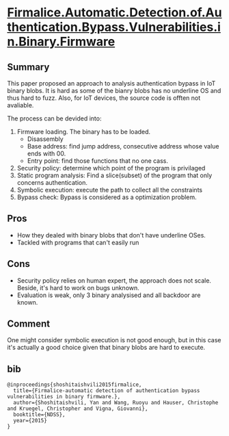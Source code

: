 # [Firmalice.Automatic.Detection.of.Authentication.Bypass.Vulnerabilities.in.Binary.Firmware](https://www.ndss-symposium.org/wp-content/uploads/2017/09/11_1_2.pdf)

## Summary

This paper proposed an approach to analysis authentication bypass in IoT binary blobs. 
It is hard as some of the bianry blobs has no underline OS and thus hard to fuzz.
Also, for IoT devices, the source code is offten not avaliable.

The process can be devided into:

1. Firmware loading. The binary has to be loaded. 
	- Disassembly
	- Base address: find jump address, consecutive address whose value ends with 00.
	- Entry point: find those functions that no one cass.
2. Security policy: determine which point of the program is privilaged
3. Static program analysis: Find a slice(subset) of the program that only concerns authentication.
4. Symbolic execution: execute the path to collect all the constraints
5. Bypass check: Bypass is considered as a optimization problem.

## Pros

- How they dealed with binary blobs that don't have underline OSes.
- Tackled with programs that can't easily run

## Cons

- Security policy relies on human expert, the approach does not scale. Beside, it's hard to work on bugs unknown.
- Evaluation is weak, only 3 binary analysised and all backdoor are known. 

## Comment

One might consider symbolic execution is not good enough, but in this case it's actually a good choice given that binary blobs are hard to execute.

## bib
```
@inproceedings{shoshitaishvili2015firmalice,
  title={Firmalice-automatic detection of authentication bypass vulnerabilities in binary firmware.},
  author={Shoshitaishvili, Yan and Wang, Ruoyu and Hauser, Christophe and Kruegel, Christopher and Vigna, Giovanni},
  booktitle={NDSS},
  year={2015}
}
```